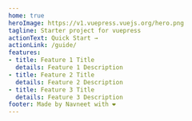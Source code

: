 ```yaml
---
home: true
heroImage: https://v1.vuepress.vuejs.org/hero.png
tagline: Starter project for vuepress
actionText: Quick Start →
actionLink: /guide/
features:
- title: Feature 1 Title
  details: Feature 1 Description
- title: Feature 2 Title
  details: Feature 2 Description
- title: Feature 3 Title
  details: Feature 3 Description
footer: Made by Navneet with ❤️
---
```

